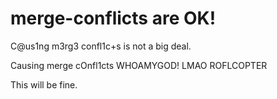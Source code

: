 # merge-conflicts are OK!

C@us1ng m3rg3 confl1c+s is not a big deal.

Causing merge cOnfl1cts WHOAMYGOD! LMAO ROFLCOPTER

This will be fine.

